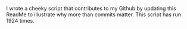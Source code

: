 I wrote a cheeky script that contributes to my Github by updating this ReadMe to illustrate why more than commits matter. This script has run 1924 times.
